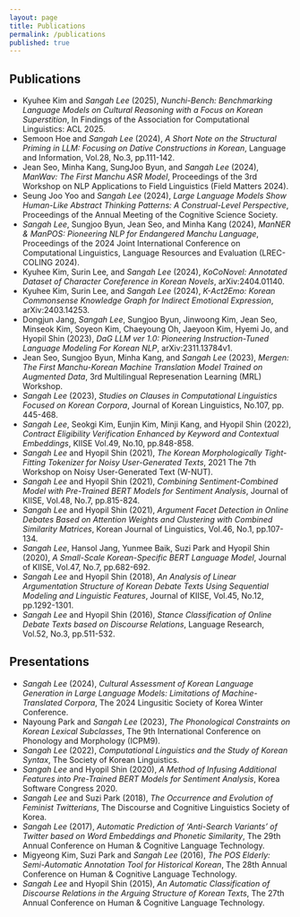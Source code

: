 ```yaml
---
layout: page
title: Publications
permalink: /publications
published: true
---
```


<div class="page" markdown="1">

<!-- {% capture page_subtitle %}
<img
    class="me"
    alt="{{ author.name }}"
    src="{{ site.author.photo | relative_url }}"
    srcset="{{ site.author.photo2x | relative_url }} 2x"
/>
{% endcapture %} -->

<!-- {% include page/title.html title=page.title subtitle=page_subtitle %} -->

## Publications
* Kyuhee Kim and *Sangah Lee* (2025), *Nunchi-Bench: Benchmarking Language Models on Cultural Reasoning with a Focus on Korean Superstition*, In Findings of the Association for Computational Linguistics: ACL 2025.
* Semoon Hoe and *Sangah Lee* (2024), *A Short Note on the Structural Priming in LLM: Focusing on Dative Constructions in Korean*, Language and Information, Vol.28, No.3, pp.111-142.
* Jean Seo, Minha Kang, SungJoo Byun, and *Sangah Lee* (2024), *ManWav: The First Manchu ASR Model*, Proceedings of the 3rd Workshop on NLP Applications to Field Linguistics (Field Matters 2024).
* Seung Joo Yoo and *Sangah Lee* (2024), *Large Language Models Show Human-Like Abstract Thinking Patterns: A Construal-Level Perspective*, Proceedings of the Annual Meeting of the Cognitive Science Society.
* *Sangah Lee*, Sungjoo Byun, Jean Seo, and Minha Kang (2024), *ManNER & ManPOS: Pioneering NLP for Endangered Manchu Language*, Proceedings of the 2024 Joint International Conference on Computational Linguistics, Language Resources and Evaluation (LREC-COLING 2024).
* Kyuhee Kim, Surin Lee, and *Sangah Lee* (2024), *KoCoNovel: Annotated Dataset of Character Coreference in Korean Novels*, arXiv:2404.01140.
* Kyuhee Kim, Surin Lee, and *Sangah Lee* (2024), *K-Act2Emo: Korean Commonsense Knowledge Graph for Indirect Emotional Expression*, arXiv:2403.14253.
* Dongjun Jang, *Sangah Lee*, Sungjoo Byun, Jinwoong Kim, Jean Seo, Minseok Kim, Soyeon Kim, Chaeyoung Oh, Jaeyoon Kim, Hyemi Jo, and Hyopil Shin (2023), *DaG LLM ver 1.0: Pioneering Instruction-Tuned Language Modeling For Korean NLP*, arXiv:2311.13784v1.
* Jean Seo, Sungjoo Byun, Minha Kang, and *Sangah Lee* (2023), *Mergen: The First Manchu-Korean Machine Translation Model Trained on Augmented Data*, 3rd Multilingual Represenation Learning (MRL) Workshop.
* *Sangah Lee* (2023), *Studies on Clauses in Computational Linguistics Focused on Korean Corpora*, Journal of Korean Linguistics, No.107, pp. 445-468.
* *Sangah Lee*, Seokgi Kim, Eunjin Kim, Minji Kang, and Hyopil Shin (2022), *Contract Eligibility Verification Enhanced by Keyword and Contextual Embeddings*, KIISE Vol.49, No.10, pp.848-858.
* *Sangah Lee* and Hyopil Shin (2021), *The Korean Morphologically Tight-Fitting Tokenizer for Noisy User-Generated Texts*, 2021 The 7th Workshop on Noisy User-Generated Text (W-NUT).
* *Sangah Lee* and Hyopil Shin (2021), *Combining Sentiment-Combined Model with Pre-Trained BERT Models for Sentiment Analysis*, Journal of KIISE, Vol.48, No.7, pp.815-824.
* *Sangah Lee* and Hyopil Shin (2021), *Argument Facet Detection in Online Debates Based on Attention Weights and Clustering with Combined Similarity Matrices*, Korean Journal of Linguistics, Vol.46, No.1, pp.107-134.
* *Sangah Lee*, Hansol Jang, Yunmee Baik, Suzi Park and Hyopil Shin (2020), *A Small-Scale Korean-Specific BERT Language Model*, Journal of KIISE, Vol.47, No.7, pp.682-692.
* *Sangah Lee* and Hyopil Shin (2018), *An Analysis of Linear Argumentation Structure of Korean Debate Texts Using Sequential Modeling and Linguistic Features*, Journal of KIISE, Vol.45, No.12, pp.1292-1301.
* *Sangah Lee* and Hyopil Shin (2016), *Stance Classification of Online Debate Texts based on Discourse Relations*, Language Research, Vol.52, No.3, pp.511-532.


## Presentations
* *Sangah Lee* (2024), *Cultural Assessment of Korean Language Generation in Large Language Models: Limitations of Machine-Translated Corpora*, The 2024 Lingusitic Society of Korea Winter Conference.
* Nayoung Park and *Sangah Lee* (2023), *The Phonological Constraints on Korean Lexical Subclasses*, The 9th International Conference on Phonology and Morphology (ICPM9).
* *Sangah Lee* (2022), *Computational Linguistics and the Study of Korean Syntax*, The Society of Korean Linguistics.
* *Sangah Lee* and Hyopil Shin (2020), *A Method of Infusing Additional Features into Pre-Trained BERT Models for Sentiment Analysis*, Korea Software Congress 2020.
* *Sangah Lee* and Suzi Park (2018), *The Occurrence and Evolution of Feminist Twitterians*, The Discourse and Cognitive Linguistics Society of Korea.
* *Sangah Lee* (2017), *Automatic Prediction of ‘Anti-Search Variants’ of Twitter based on Word Embeddings and Phonetic Similarity*, The 29th Annual Conference on Human & Cognitive Language Technology.
* Migyeong Kim, Suzi Park and *Sangah Lee* (2016), *The POS Elderly: Semi-Automatic Annotation Tool for Historical Korean*, The 28th Annual Conference on Human & Cognitive Language Technology.
* *Sangah Lee* and Hyopil Shin (2015), *An Automatic Classification of Discourse Relations in the Arguing Structure of Korean Texts*, The 27th Annual Conference on Human & Cognitive Language Technology.


</div>
